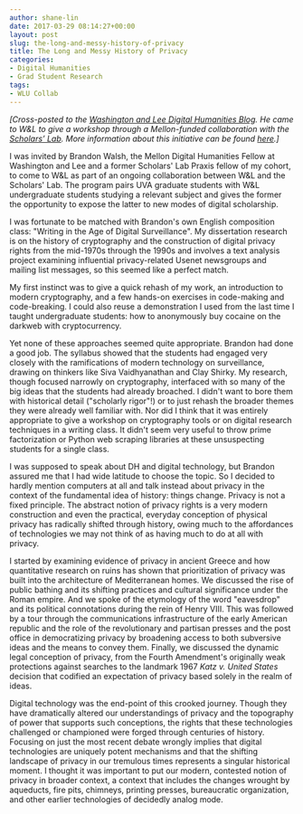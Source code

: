 ```yaml
---
author: shane-lin
date: 2017-03-29 08:14:27+00:00
layout: post
slug: the-long-and-messy-history-of-privacy
title: The Long and Messy History of Privacy
categories:
- Digital Humanities
- Grad Student Research
tags:
- WLU Collab
---
```


_[Cross-posted to the [Washington and Lee Digital Humanities Blog](http://digitalhumanities.wlu.edu/blog/2017/03/29/the-long-and-messy-history-of-privacy/). He came to W&L to give a workshop through a Mellon-funded collaboration with the [Scholars’ Lab](http://scholarslab.org/). More information about this initiative can be found [here](https://github.com/wludh/research-one-collab).]_

I was invited by Brandon Walsh, the Mellon Digital Humanities Fellow at Washington and Lee and a former Scholars' Lab Praxis fellow of my cohort, to come to W&L as part of an ongoing collaboration between W&L and the Scholars' Lab. The program pairs UVA graduate students with W&L undergraduate students studying a relevant subject and gives the former the opportunity to expose the latter to new modes of digital scholarship.

I was fortunate to be matched with Brandon's own English composition class: "Writing in the Age of Digital Surveillance". My dissertation research is on the history of cryptography and the construction of digital privacy rights from the mid-1970s through the 1990s and involves a text analysis project examining influential privacy-related Usenet newsgroups and mailing list messages, so this seemed like a perfect match.

My first instinct was to give a quick rehash of my work, an introduction to modern cryptography, and a few hands-on exercises in code-making and code-breaking. I could also reuse a demonstration I used from the last time I taught undergraduate students: how to anonymously buy cocaine on the darkweb with cryptocurrency.

Yet none of these approaches seemed quite appropriate. Brandon had done a good job. The syllabus showed that the students had engaged very closely with the ramifications of modern technology on surveillance, drawing on thinkers like Siva Vaidhyanathan and Clay Shirky. My research, though focused narrowly on cryptography, interfaced with so many of the big ideas that the students had already broached. I didn't want to bore them with historical detail ("scholarly rigor"!) or to just rehash the broader themes they were already well familiar with. Nor did I think that it was entirely appropriate to give a workshop on cryptography tools or on digital research techniques in a writing class. It didn't seem very useful to throw prime factorization or Python web scraping libraries at these unsuspecting students for a single class.

I was supposed to speak about DH and digital technology, but Brandon assured me that I had wide latitude to choose the topic. So I decided to hardly mention computers at all and talk instead about privacy in the context of the fundamental idea of history: things change. Privacy is not a fixed principle. The abstract notion of privacy rights is a very modern construction and even the practical, everyday conception of physical privacy has radically shifted through history, owing much to the affordances of technologies we may not think of as having much to do at all with privacy.

I started by examining evidence of privacy in ancient Greece and how quantitative research on ruins has shown that prioritization of privacy was built into the architecture of Mediterranean homes. We discussed the rise of public bathing and its shifting practices and cultural significance under the Roman empire. And we spoke of the etymology of the word "eavesdrop" and its political connotations during the rein of Henry VIII. This was followed by a tour through the communications infrastructure of the early American republic and the role of the revolutionary and partisan presses and the post office in democratizing privacy by broadening access to both subversive ideas and the means to convey them. Finally, we discussed the dynamic legal conception of privacy, from the Fourth Amendment's originally weak protections against searches to the landmark 1967 _Katz v. United States_ decision that codified an expectation of privacy based solely in the realm of ideas.

Digital technology was the end-point of this crooked journey. Though they have dramatically altered our understandings of privacy and the topography of power that supports such conceptions, the rights that these technologies challenged or championed were forged through centuries of history. Focusing on just the most recent debate wrongly implies that digital technologies are uniquely potent mechanisms and that the shifting landscape of privacy in our tremulous times represents a singular historical moment. I thought it was important to put our modern, contested notion of privacy in broader context, a context that includes the changes wrought by aqueducts, fire pits, chimneys, printing presses, bureaucratic organization, and other earlier technologies of decidedly analog mode.
